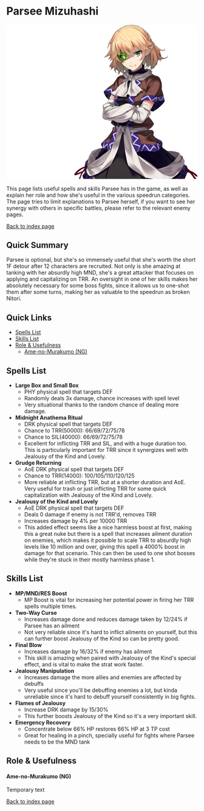 # Parsee Mizuhashi

![](img/parsee.png)

This page lists useful spells and skills Parsee has in the game, as well as explain her role and how she's useful in the various speedrun categories. The page tries to limit explanations to Parsee herself, if you want to see her synergy with others in specific battles, please refer to the relevant enemy pages.

[Back to index page](../index.md)

## Quick Summary

Parsee is optional, but she's so immensely useful that she's worth the short 1F detour after 12 characters are recruited. Not only is she amazing at tanking with her absurdly high MND, she's a great attacker that focuses on applying and capitalizing on TRR. An oversight in one of her skills makes her absolutely necessary for some boss fights, since it allows us to one-shot them after some turns, making her as valuable to the speedrun as broken Nitori.

## Quick Links
* [Spells List](#spells)
* [Skills List](#skills)
* [Role & Usefulness](#useful)
	* [Ame-no-Murakumo (NG)](#ng-murakumo)

## <a id="spells"></a>Spells List

* **Large Box and Small Box**
	* PHY physical spell that targets DEF
	* Randomly deals 3x damage, chance increases with spell level
	* Very situational thanks to the random chance of dealing more damage.
* **Midnight Anathema Ritual**
	* DRK physical spell that targets DEF
	* Chance to TRR(50000): 66/69/72/75/78
	* Chance to SIL(40000): 66/69/72/75/78
	* Excellent for inflicting TRR and SIL, and with a huge duration too. This is particularly important for TRR since it synergizes well with Jealousy of the Kind and Lovely.
* **Grudge Returning**
	* AoE DRK physical spell that targets DEF
	* Chance to TRR(14000): 100/105/110/120/125
	* More reliable at inflicting TRR, but at a shorter duration and AoE. Very useful for trash or just inflicting TRR for some quick capitalization with Jealousy of the Kind and Lovely.
* **Jealousy of the Kind and Lovely**
	* AoE DRK physical spell that targets DEF
	* Deals 0 damage if enemy is not TRR'd, removes TRR
	* Increases damage by 4% per 10000 TRR
	* This added effect seems like a nice harmless boost at first, making this a great nuke but there is a spell that increases ailment duration on enemies, which makes it possible to scale TRR to absurdly high levels like 10 million and over, giving this spell a 4000% boost in damage for that scenario. This can then be used to one shot bosses while they're stuck in their mostly harmless phase 1.

## <a id="skills"></a>Skills List

* **MP/MND/RES Boost**
	* MP Boost is vital for increasing her potential power in firing her TRR spells multiple times.
* **Two-Way Curse**
	* Increases damage done and reduces damage taken by 12/24% if Parsee has an ailment
	* Not very reliable since it's hard to inflict ailments on yourself, but this can further boost Jealousy of the Kind so can be pretty good.
* **Final Blow**
	* Increases damage by 16/32% if enemy has ailment
	* This skill is amazing when paired with Jealousy of the Kind's special effect, and is vital to make the strat work faster.
* **Jealousy Manipulation**
	* Increases damage the more allies and enemies are affected by debuffs
	* Very useful since you'll be debuffing enemies a lot, but kinda unreliable since it's hard to debuff yourself consistently in big fights.
* **Flames of Jealousy**
	* Increase DRK damage by 15/30%
	* This further boosts Jealousy of the Kind so it's a very important skill.
* **Emergency Recovery**
	* Concentrate below 66% HP restores 66% HP at 3 TP cost
	* Great for healing in a pinch, specially useful for fights where Parsee needs to be the MND tank

## <a id="useful"></a>Role & Usefulness

#### <a id="ng-murakumo"></a>Ame-no-Murakumo (NG)

Temporary text

[Back to index page](../index.md)
